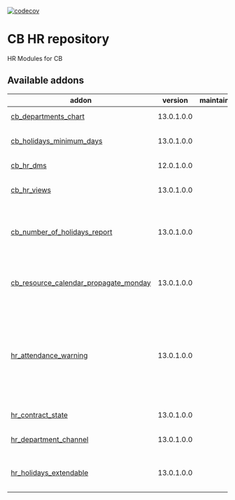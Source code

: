 [![codecov](https://codecov.io/gh/tegin/cb-addons/branch/13.0/graph/badge.svg)](https://codecov.io/gh/tegin/cb-addons)

<!-- /!\ do not modify above this line -->

# CB HR repository

HR Modules for CB

<!-- /!\ do not modify below this line -->

<!-- prettier-ignore-start -->

[//]: # (addons)

Available addons
----------------
addon | version | maintainers | summary
--- | --- | --- | ---
[cb_departments_chart](cb_departments_chart/) | 13.0.1.0.0 |  | Departments Chart
[cb_holidays_minimum_days](cb_holidays_minimum_days/) | 13.0.1.0.0 |  | Minimum leaves for holidays
[cb_hr_dms](cb_hr_dms/) | 12.0.1.0.0 |  | Link cb_hr with dms
[cb_hr_views](cb_hr_views/) | 13.0.1.0.0 |  | Views for HR modules in Creu Blanca
[cb_number_of_holidays_report](cb_number_of_holidays_report/) | 13.0.1.0.0 |  | Report para saber quien tiene vacaciones en un intervalo de tiempo
[cb_resource_calendar_propagate_monday](cb_resource_calendar_propagate_monday/) | 13.0.1.0.0 |  | Declare Mondays and extend to the rest of the week
[hr_attendance_warning](hr_attendance_warning/) | 13.0.1.0.0 |  | This module allows you to get warnings when there are inconsistencies between the theoric check in time of an employee and what has happened.
[hr_contract_state](hr_contract_state/) | 13.0.1.0.0 |  | Manage contract states
[hr_department_channel](hr_department_channel/) | 13.0.1.0.0 |  | Create Channels from department
[hr_holidays_extendable](hr_holidays_extendable/) | 13.0.1.0.0 |  | Allows a certain type of holidays to be extended.

[//]: # (end addons)

<!-- prettier-ignore-end -->

